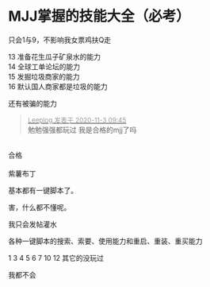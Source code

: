 # MJJ掌握的技能大全（必考）


只会1与9，不影响我女票鸡扶Q走

13 准备花生瓜子矿泉水的能力<br />
14 全球工单论坛的能力<br />
15 发掘垃圾商家的能力<br />
16 默认国人商家都是垃圾的能力

还有被骗的能力

<div class="quote"><blockquote><font size="2"><a href="https://www.hostloc.com/forum.php?mod=redirect&amp;goto=findpost&amp;pid=9393441&amp;ptid=761558" target="_blank"><font color="#999999">Leeplog 发表于 2020-11-3 09:45</font></a></font><br />
勉勉强强都玩过 我是合格的mjj了吗</blockquote></div><br />
合格<br />
<br />
紫薯布丁

基本都有一键脚本了。

害，什么都不懂呢。

我只会发帖灌水<img id="aimg_JvrPZ" onclick="zoom(this, this.src, 0, 0, 0)" class="zoom" src="https://cdn.jsdelivr.net/gh/hishis/forum-master/public/images/patch.gif" onmouseover="img_onmouseoverfunc(this)" onload="thumbImg(this)" border="0" alt="" />

各种一键脚本的搜索、索要、使用能力和重启、重装、重买能力

1 3 4 5 6 7 10 12 其它的没玩过<img src="static/image/smiley/default/sad.gif" smilieid="2" border="0" alt="" />

我都不会
